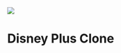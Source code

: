 <img align="center" src="https://logodownload.org/wp-content/uploads/2020/11/disney-plus-logo-0.png" />

# Disney Plus Clone #

